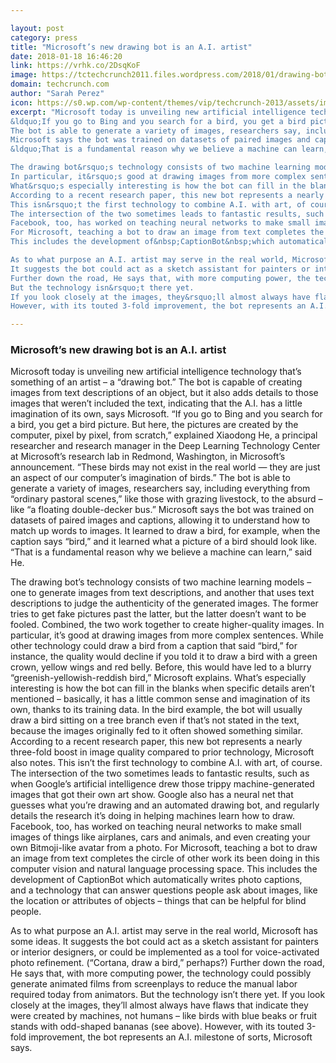 ```yaml
---

layout: post
category: press
title: "Microsoft’s new drawing bot is an A.I. artist"
date: 2018-01-18 16:46:20
link: https://vrhk.co/2DsqKoF
image: https://tctechcrunch2011.files.wordpress.com/2018/01/drawing-bot-feature-3.jpg?fit=200%2C150
domain: techcrunch.com
author: "Sarah Perez"
icon: https://s0.wp.com/wp-content/themes/vip/techcrunch-2013/assets/images/favicon.ico
excerpt: "Microsoft today is unveiling new artificial intelligence technology that&rsquo;s something of an artist &ndash; a &ldquo;drawing bot.&rdquo; The bot is capable of creating images from text descriptions of an object, but it also adds details to those images that weren&rsquo;t included the text, indicating that the A.I. has a little imagination of its own, says Microsoft.
&ldquo;If you go to Bing and you search for a bird, you get a bird picture. But here, the pictures are created by the computer, pixel by pixel, from scratch,&rdquo; explained&nbsp;Xiaodong He, a principal researcher and research manager in the Deep Learning Technology Center at Microsoft&rsquo;s research lab in Redmond, Washington, in Microsoft&rsquo;s announcement. &ldquo;These birds may not exist in the real world &mdash; they are just an aspect of our computer&rsquo;s imagination of birds.&rdquo;
The bot is able to generate a variety of images, researchers say, including everything from &ldquo;ordinary pastoral scenes,&rdquo; like those with grazing livestock, to the absurd &ndash;&nbsp; like &ldquo;a floating double-decker bus.&rdquo;
Microsoft says the bot was trained on datasets of paired images and captions, allowing it to understand how to match up words to images. It learned to draw a bird, for example, when the caption says &ldquo;bird,&rdquo; and it learned what a picture of a bird should look like.
&ldquo;That is a fundamental reason why we believe a machine can learn,&rdquo; said He.

The drawing bot&rsquo;s technology consists of two machine learning models &ndash; one to generate images from text descriptions, and another that uses text descriptions to judge the authenticity of the generated images. The former tries to get fake pictures past the latter, but the latter doesn&rsquo;t want to be fooled. Combined, the two work together to create higher-quality images.
In particular, it&rsquo;s good at drawing images from more complex sentences. While other technology could draw a bird from a caption that said &ldquo;bird,&rdquo; for instance, the quality would decline if you told it to draw a bird with a green crown, yellow wings and red belly. Before, this would have led to a blurry &ldquo;greenish-yellowish-reddish bird,&rdquo; Microsoft explains.
What&rsquo;s especially interesting is how the bot can fill in the blanks when specific details aren&rsquo;t mentioned &ndash; basically, it has a little common sense and imagination of its own, thanks to its training data. In the bird example, the bot will usually draw a bird sitting on a tree branch even if that&rsquo;s not stated in the text, because the images originally fed to it often showed something similar.
According to a recent research paper, this new bot represents a nearly three-fold boost in image quality compared to prior technology, Microsoft also notes.
This isn&rsquo;t the first technology to combine A.I. with art, of course.
The intersection of the two sometimes leads to fantastic results, such as when Google&rsquo;s artificial intelligence drew those trippy machine-generated images that got their own art show. Google also has a neural net that guesses what you&rsquo;re drawing&nbsp;and an automated drawing bot,&nbsp;and regularly details the research it&rsquo;s doing in helping machines learn how to draw.
Facebook, too, has worked on teaching neural networks to make small images of things like airplanes, cars and animals, and even creating your own Bitmoji-like avatar from a photo.
For Microsoft, teaching a bot to draw an image from text completes the circle of other work its been doing in this computer vision and natural language processing space.
This includes the development of&nbsp;CaptionBot&nbsp;which automatically writes photo captions, and&nbsp;a technology that can answer questions people ask about images, like the location or attributes of objects &ndash; things that can be helpful for blind people.

As to what purpose an A.I. artist may serve in the real world, Microsoft has some ideas.
It suggests the bot could act as a sketch assistant for painters or interior designers, or could be implemented as a tool for voice-activated photo refinement. (&ldquo;Cortana, draw a bird,&rdquo; perhaps?)
Further down the road, He says that, with more computing power, the technology could possibly generate animated films from screenplays to reduce the manual labor required today from animators.
But the technology isn&rsquo;t there yet.
If you look closely at the images, they&rsquo;ll almost always have flaws that indicate they were created by machines, not humans &ndash; like birds with blue beaks or fruit stands with odd-shaped bananas (see above).
However, with its touted 3-fold improvement, the bot represents an A.I. milestone of sorts, Microsoft says."

---
```


### Microsoft’s new drawing bot is an A.I. artist

Microsoft today is unveiling new artificial intelligence technology that&rsquo;s something of an artist &ndash; a &ldquo;drawing bot.&rdquo; The bot is capable of creating images from text descriptions of an object, but it also adds details to those images that weren&rsquo;t included the text, indicating that the A.I. has a little imagination of its own, says Microsoft.
&ldquo;If you go to Bing and you search for a bird, you get a bird picture. But here, the pictures are created by the computer, pixel by pixel, from scratch,&rdquo; explained&nbsp;Xiaodong He, a principal researcher and research manager in the Deep Learning Technology Center at Microsoft&rsquo;s research lab in Redmond, Washington, in Microsoft&rsquo;s announcement. &ldquo;These birds may not exist in the real world &mdash; they are just an aspect of our computer&rsquo;s imagination of birds.&rdquo;
The bot is able to generate a variety of images, researchers say, including everything from &ldquo;ordinary pastoral scenes,&rdquo; like those with grazing livestock, to the absurd &ndash;&nbsp; like &ldquo;a floating double-decker bus.&rdquo;
Microsoft says the bot was trained on datasets of paired images and captions, allowing it to understand how to match up words to images. It learned to draw a bird, for example, when the caption says &ldquo;bird,&rdquo; and it learned what a picture of a bird should look like.
&ldquo;That is a fundamental reason why we believe a machine can learn,&rdquo; said He.

The drawing bot&rsquo;s technology consists of two machine learning models &ndash; one to generate images from text descriptions, and another that uses text descriptions to judge the authenticity of the generated images. The former tries to get fake pictures past the latter, but the latter doesn&rsquo;t want to be fooled. Combined, the two work together to create higher-quality images.
In particular, it&rsquo;s good at drawing images from more complex sentences. While other technology could draw a bird from a caption that said &ldquo;bird,&rdquo; for instance, the quality would decline if you told it to draw a bird with a green crown, yellow wings and red belly. Before, this would have led to a blurry &ldquo;greenish-yellowish-reddish bird,&rdquo; Microsoft explains.
What&rsquo;s especially interesting is how the bot can fill in the blanks when specific details aren&rsquo;t mentioned &ndash; basically, it has a little common sense and imagination of its own, thanks to its training data. In the bird example, the bot will usually draw a bird sitting on a tree branch even if that&rsquo;s not stated in the text, because the images originally fed to it often showed something similar.
According to a recent research paper, this new bot represents a nearly three-fold boost in image quality compared to prior technology, Microsoft also notes.
This isn&rsquo;t the first technology to combine A.I. with art, of course.
The intersection of the two sometimes leads to fantastic results, such as when Google&rsquo;s artificial intelligence drew those trippy machine-generated images that got their own art show. Google also has a neural net that guesses what you&rsquo;re drawing&nbsp;and an automated drawing bot,&nbsp;and regularly details the research it&rsquo;s doing in helping machines learn how to draw.
Facebook, too, has worked on teaching neural networks to make small images of things like airplanes, cars and animals, and even creating your own Bitmoji-like avatar from a photo.
For Microsoft, teaching a bot to draw an image from text completes the circle of other work its been doing in this computer vision and natural language processing space.
This includes the development of&nbsp;CaptionBot&nbsp;which automatically writes photo captions, and&nbsp;a technology that can answer questions people ask about images, like the location or attributes of objects &ndash; things that can be helpful for blind people.

As to what purpose an A.I. artist may serve in the real world, Microsoft has some ideas.
It suggests the bot could act as a sketch assistant for painters or interior designers, or could be implemented as a tool for voice-activated photo refinement. (&ldquo;Cortana, draw a bird,&rdquo; perhaps?)
Further down the road, He says that, with more computing power, the technology could possibly generate animated films from screenplays to reduce the manual labor required today from animators.
But the technology isn&rsquo;t there yet.
If you look closely at the images, they&rsquo;ll almost always have flaws that indicate they were created by machines, not humans &ndash; like birds with blue beaks or fruit stands with odd-shaped bananas (see above).
However, with its touted 3-fold improvement, the bot represents an A.I. milestone of sorts, Microsoft says.